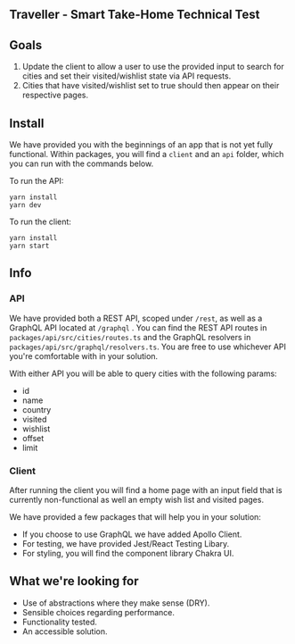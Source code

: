 ## Traveller - Smart Take-Home Technical Test

## Goals

1.  Update the client to allow a user to use the provided input to search for cities and set their visited/wishlist state via API requests.
2.  Cities that have visited/wishlist set to true should then appear on their respective pages.

## Install

We have provided you with the beginnings of an app that is not yet fully functional.
Within packages, you will find a `client` and an `api` folder, which you can run with the commands below.

To run the API:

```
yarn install
yarn dev
```

To run the client:

```
yarn install
yarn start
```

## Info

### API

We have provided both a REST API, scoped under `/rest`, as well as a GraphQL API located at `/graphql` . You can find the REST API routes in `packages/api/src/cities/routes.ts` and the GraphQL resolvers in `packages/api/src/graphql/resolvers.ts`. You are free to use whichever API you're comfortable with in your solution.

With either API you will be able to query cities with the following params:

- id
- name
- country
- visited
- wishlist
- offset
- limit

### Client

After running the client you will find a home page with an input field that is currently non-functional as well an empty wish list and visited pages.

We have provided a few packages that will help you in your solution:

- If you choose to use GraphQL we have added Apollo Client.
- For testing, we have provided Jest/React Testing Libary.
- For styling, you will find the component library Chakra UI.

## What we're looking for

- Use of abstractions where they make sense (DRY).
- Sensible choices regarding performance.
- Functionality tested.
- An accessible solution.
